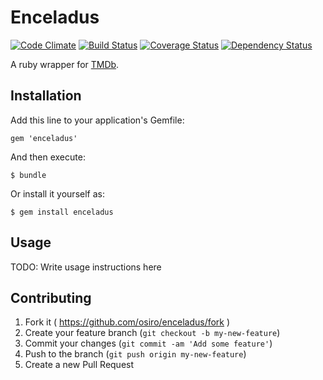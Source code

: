 # Enceladus

[![Code Climate](https://codeclimate.com/github/osiro/enceladus/badges/gpa.svg)](https://codeclimate.com/github/osiro/enceladus)
[![Build Status](https://travis-ci.org/osiro/enceladus.svg?branch=master)](https://travis-ci.org/osiro/enceladus)
[![Coverage Status](https://coveralls.io/repos/osiro/enceladus/badge.png?branch=master)](https://coveralls.io/r/osiro/enceladus?branch=master)
[![Dependency Status](https://gemnasium.com/osiro/enceladus.svg)](https://gemnasium.com/osiro/enceladus)

A ruby wrapper for [TMDb](www.themoviedb.org).

## Installation

Add this line to your application's Gemfile:

    gem 'enceladus'

And then execute:

    $ bundle

Or install it yourself as:

    $ gem install enceladus

## Usage

TODO: Write usage instructions here

## Contributing

1. Fork it ( https://github.com/osiro/enceladus/fork )
2. Create your feature branch (`git checkout -b my-new-feature`)
3. Commit your changes (`git commit -am 'Add some feature'`)
4. Push to the branch (`git push origin my-new-feature`)
5. Create a new Pull Request
